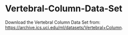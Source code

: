 # Vertebral-Column-Data-Set
Download the Vertebral Column Data Set from: https://archive.ics.uci.edu/ml/datasets/Vertebral+Column.
